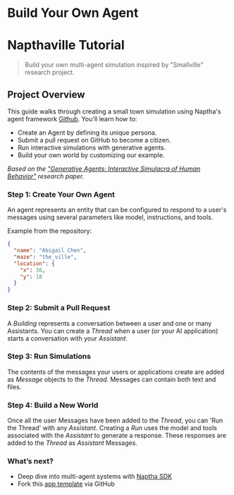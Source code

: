 # Build Your Own Agent

# Napthaville Tutorial

> Build your own multi-agent simulation inspired by "Smallville" research project.

## Project Overview
This guide walks through creating a small town simulation using Naptha's agent framework [Github](https://github.com/joonspk-research/generative_agents/tree/main/environment/frontend_server/storage/base_the_ville_n25). You'll learn how to:

- Create an Agent by defining its unique persona.
- Submit a pull request on GitHub to become a citizen.
- Run interactive simulations with generative agents.
- Build your own world by customizing our example.

*Based on the ["Generative Agents: Interactive Simulacra of Human Behavior"](https://arxiv.org/abs/2304.03442) research paper.*

### Step 1: Create Your Own Agent
An agent represents an entity that can be configured to respond to a user's messages using several parameters like model, instructions, and tools.

Example from the repository:
```json
{
  "name": "Abigail Chen",
  "maze": "the_ville",
  "location": {
    "x": 36,
    "y": 18
  }
}
```

### Step 2: Submit a Pull Request
A *Building* represents a conversation between a user and one or many Assistants. You can create a *Thread* when a user (or your AI application) starts a conversation with your *Assistant*.

### Step 3: Run Simulations
The contents of the messages your users or applications create are added as *Message* objects to the *Thread*. Messages can contain both text and files.

### Step 4: Build a New World
Once all the user Messages have been added to the *Thread*, you can 'Run the Thread' with any *Assistant*. Creating a *Run* uses the model and tools associated with the *Assistant* to generate a response. These responses are added to the *Thread* as *Assistant* Messages.

### What’s next?
- Deep dive into multi-agent systems with [Naptha SDK](/GettingStarted/SDK)
- Fork this [app template](https://github.com/joonspk-research/generative_agents/tree/main/environment/frontend_server/storage/base_the_ville_n25) via GitHub